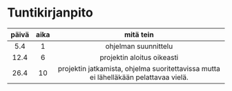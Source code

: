 # Tuntikirjanpito
| päivä | aika | mitä tein |
|:-----:|:----:|:---------:|
| 5.4 | 1 | ohjelman suunnittelu |
| 12.4 | 6 | projektin aloitus oikeasti |
| 26.4 | 10 | projektin jatkamista, ohjelma suoritettavissa mutta ei lähelläkään pelattavaa vielä. |